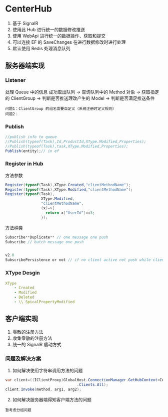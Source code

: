 # CenterHub
1. 基于 SignalR
1. 使用此 Hub 进行统一的数据修改推送
1. 使用 WebApi 进行统一的数据操作、获取和提交
1. 可以连接 EF 的 SaveChanges 在进行数据修改时进行处理
1. 默认使用 Redis 处理消息队列

## 服务器端实现

### Listener
处理 Queue 中的信息
成功取出队列 -> 查询队列中的 Method 对象 -> 获取指定的 ClientGroup -> 判断是否推送理改产生的 Model -> 判断是否满足推送条件

```
问题1：ClientGroup 的组名需要自定义（系统注册时定义规则）
问题2：
```

### Publish
``` c#
//publish info to queue
//Publish(typeof(Task),Id,ProductId,XType.Modified,Properties);
//Publish(typeof(Task),task,XType.Modified,Properties);
Publish(entity);// in ef 
```
### Register in Hub 

方法参数

```C#
Register(typeof(Task),XType.Created,"clientMethodName");
Register(typeof(Task),XType.Modified,"clientMethodName");
Register(typeof(Task),
                XType.Modified,
                "clientMethodName",
                (x)=>{
                  return x["UserId"]==3;
                });
```
方法种类
```c#
Subscribe**Duplicate** // one message one push
Subscribe // batch message one push


v2.0
SubscribePersistence or not // if no client active not push while client well
```
### XType Desgin
``` yml
XType
    - Created
    - Modified
    - Deleted
    - \\ SpicalPropertyModified
```
## 客户端实现

1. 零散的注册方法
2. 收集零散的注册方法
3. 统一的 SignalR 启动方式



### 问题及解决方案
1. 如何解决使用字符串调用方法的问题
``` C#
var client=((IClientProxy)GlobalHost.ConnectionManager.GetHubContext<CenterHub>()
                                .Clients.All);
client.Invoke(method, arg1, arg2);
```
2. 如何解决服务器端得知客户端方法的问题
```
暂考虑分组问题
```
